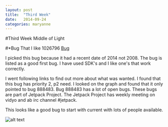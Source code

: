 ```yaml
---
layout: post
title:  "Third Week"
date:   2014-09-24
categories: maryanne
---
```


#Third Week Middle of Light

#*Bug That I like 1026796
[Bug](https://bugzilla.mozilla.org/show_bug.cgi?id=1026796)

I picked this bug because it had a recent date of 2014 not 2008. The bug is listed as a good first bug. I have used SDK's and I like one's that work correctly. 

I went following links to find out more about what was wanted. I found that this bug has priority 2, p2 need. I looked on the graph and found that it only pointed to bug 888483. Bug 888483 has a lot of open bugs. These bugs are part of Jetpack Project. The Jetpack Project has weekly meeting on vidyo and ab irc channel #jetpack. 

This looks like a good bug to start with current with lots of people available.

![alt text](images/bugflower.jnp)
